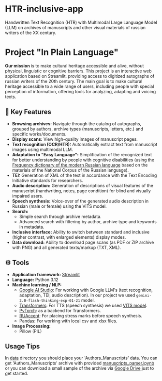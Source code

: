 # HTR-inclusive-app
Handwritten Text Recognition (HTR) with Multimodal Large Language Model (LLM) on archives of manuscripts and other visual materials of russian writers of the XX century.

# Project "In Plain Language"
**Our mission** is to make cultural heritage accessible and alive, without physical, linguistic or cognitive barriers.
This project is an interactive web application based on Streamlit, providing access to digitized autographs of russian writers of the 20th century. The main goal is to make cultural heritage accessible to a wide range of users, including people with special perception of information, offering tools for analyzing, adapting and voicing texts.


## 🌟 Key Features

* **Browsing archives:** Navigate through the catalog of autographs, grouped by authors, archive types (manuscripts, letters, etc.) and specific works/documents.
* **Display scans:** View high-quality images of manuscript pages.
* **Text recognition (OCR/HTR):** Automatically extract text from manuscript images using multimodal LLM.
* **Adaptation to "Easy Language":** Simplification of the recognized text for better understanding by people with cognitive disabilities (using the [Frequency dictionary of the modern Russian language](http://dict.ruslang.ru/freq.php?act=show&dic=freq_freq&title=%D7%E0%F1%F2%EE%F2%ED%FB%E9%20%F1%EF%E8%F1%EE%EA%20%EB%E5%EC%EC) based on the materials of the National Corpus of the Russian language).
* **TEI:** Generation of XML of the text in accordance with the Text Encoding Initiative standards for researchers.
* **Audio description:** Generation of descriptions of visual features of the manuscript (handwriting, notes, page condition) for blind and visually impaired users.
* **Speech synthesis:** Voice-over of the generated audio description in Russian (male or female) using the VITS model.
* **Search:**
    * Simple search through archive metadata.
    * Advanced search with filtering by author, archive type and keywords in metadata.
* **Inclusive interface:** Ability to switch between standard and inclusive (higher contrast, with enlarged elements) display modes.
* **Data download:** Ability to download page scans (as PDF or ZIP archive with PNG) and all generated texts/markup (TXT, XML).


## ⚙️ Tools

* **Application framework:** [Streamlit](https://streamlit.io/)
* **Language:** Python 3.12
* **Machine learning / NLP:**
    * [Google AI Studio](https://ai.google.dev/gemini-api/docs): For working with Google LLM's (text recognition, adaptation, TEI, audio description). In our project we used `gemini-2.0-flash-thinking-exp-01-21` model.
    * [Transformers](https://huggingface.co/models): For TTS (speech synthesis) we used [VITS model](https://huggingface.co/utrobinmv/tts_ru_free_hf_vits_low_multispeaker).
    * [PyTorch](https://pytorch.org/): as a backend for Transformers.
    * [RUAccent](https://github.com/Den4ikAI/ruaccent): For placing stress marks before speech synthesis.
    * Pandas: For working with local csv and xlsx files.
* **Image Processing:** 
    * Pillow (PIL)


## Usage Tips
In [data](/data) directory you should place your 'Authors_Manuscripts' data. 
You can get 'Authors_Manuscripts' archive with provided [manuscripts_parser.ipynb](/data/manuscripts_parser.ipynb) or you can download a small sample of the archive via [Google Drive](https://drive.google.com/uc?export=download&id=1ZW4TRvfuRm8heBQACvqTkWnz5LTx6Oba) just to get started.
